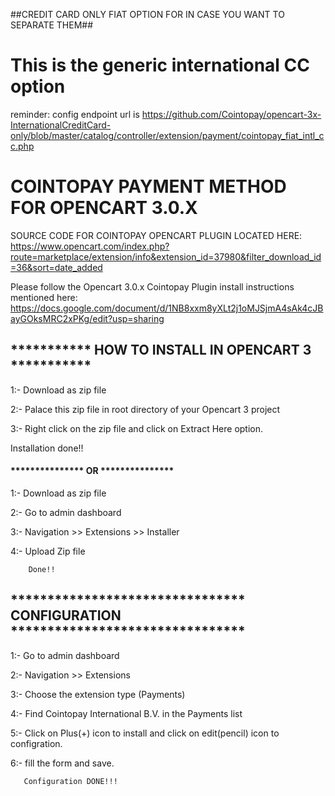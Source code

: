 ##CREDIT CARD ONLY FIAT OPTION FOR IN CASE YOU WANT TO SEPARATE THEM##

# This is the generic international CC option #
reminder: config endpoint url is https://github.com/Cointopay/opencart-3x-InternationalCreditCard-only/blob/master/catalog/controller/extension/payment/cointopay_fiat_intl_cc.php

# COINTOPAY PAYMENT METHOD FOR OPENCART 3.0.X

SOURCE CODE FOR COINTOPAY OPENCART PLUGIN LOCATED HERE: https://www.opencart.com/index.php?route=marketplace/extension/info&extension_id=37980&filter_download_id=36&sort=date_added

Please follow the Opencart 3.0.x Cointopay Plugin install instructions mentioned here: https://docs.google.com/document/d/1NB8xxm8yXLt2j1oMJSjmA4sAk4cJBayGOksMRC2xPKg/edit?usp=sharing

## *********** HOW TO INSTALL IN OPENCART 3 ***********

1:- Download as zip file

2:- Palace this zip file in root directory of your Opencart 3 project

3:- Right click on the zip file and click on Extract Here option.

   Installation done!!
   
   #### *************** OR ***************
   
 1:- Download as zip file
 
 2:- Go to admin dashboard
 
 3:- Navigation >> Extensions >> Installer
 
 4:-  Upload Zip file 
 
		Done!!
   
  ## ******************************** CONFIGURATION ********************************

 1:- Go to admin dashboard
 
 2:- Navigation >> Extensions 
 
 3:- Choose the extension type (Payments)
 
 4:-  Find Cointopay International B.V. in the Payments list
 
 5:-  Click on Plus(+) icon to install and click on edit(pencil) icon to configration.
 
 6:- fill the form and save.
 
       Configuration DONE!!!
   
   
   
   
